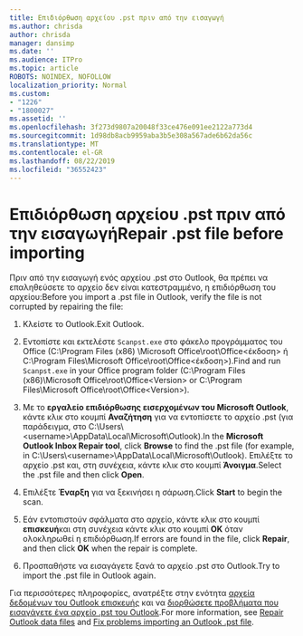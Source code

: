 ```yaml
---
title: Επιδιόρθωση αρχείου .pst πριν από την εισαγωγή
ms.author: chrisda
author: chrisda
manager: dansimp
ms.date: ''
ms.audience: ITPro
ms.topic: article
ROBOTS: NOINDEX, NOFOLLOW
localization_priority: Normal
ms.custom:
- "1226"
- "1800027"
ms.assetid: ''
ms.openlocfilehash: 3f273d9807a20048f33ce476e091ee2122a773d4
ms.sourcegitcommit: 1d98db8acb9959aba3b5e308a567ade6b62da56c
ms.translationtype: MT
ms.contentlocale: el-GR
ms.lasthandoff: 08/22/2019
ms.locfileid: "36552423"
---
```

# <a name="repair-pst-file-before-importing"></a><span data-ttu-id="1cfc9-102">Επιδιόρθωση αρχείου .pst πριν από την εισαγωγή</span><span class="sxs-lookup"><span data-stu-id="1cfc9-102">Repair .pst file before importing</span></span>

<span data-ttu-id="1cfc9-103">Πριν από την εισαγωγή ενός αρχείου .pst στο Outlook, θα πρέπει να επαληθεύσετε το αρχείο δεν είναι κατεστραμμένο, η επιδιόρθωση του αρχείου:</span><span class="sxs-lookup"><span data-stu-id="1cfc9-103">Before you import a .pst file in Outlook, verify the file is not corrupted by repairing the file:</span></span>

1. <span data-ttu-id="1cfc9-104">Κλείστε το Outlook.</span><span class="sxs-lookup"><span data-stu-id="1cfc9-104">Exit Outlook.</span></span>

2. <span data-ttu-id="1cfc9-105">Εντοπίστε και εκτελέστε `Scanpst.exe` στο φάκελο προγράμματος του Office (C:\Program Files (x86) \Microsoft Office\root\Office\<έκδοση\> ή C:\Program Files\Microsoft Office\root\Office\<έκδοση\>).</span><span class="sxs-lookup"><span data-stu-id="1cfc9-105">Find and run `Scanpst.exe` in your Office program folder (C:\Program Files (x86)\Microsoft Office\root\Office\<Version\> or C:\Program Files\Microsoft Office\root\Office\<Version\>).</span></span>

3. <span data-ttu-id="1cfc9-106">Με το **εργαλείο επιδιόρθωσης εισερχομένων του Microsoft Outlook**, κάντε κλικ στο κουμπί **Αναζήτηση** για να εντοπίσετε το αρχείο .pst (για παράδειγμα, στο C:\Users\\<username\>\AppData\Local\Microsoft\Outlook).</span><span class="sxs-lookup"><span data-stu-id="1cfc9-106">In the **Microsoft Outlook Inbox Repair tool**, click **Browse** to find the .pst file (for example, in C:\Users\\<username\>\AppData\Local\Microsoft\Outlook).</span></span> <span data-ttu-id="1cfc9-107">Επιλέξτε το αρχείο .pst και, στη συνέχεια, κάντε κλικ στο κουμπί **Άνοιγμα**.</span><span class="sxs-lookup"><span data-stu-id="1cfc9-107">Select the .pst file and then click **Open**.</span></span>

4. <span data-ttu-id="1cfc9-108">Επιλέξτε **Έναρξη** για να ξεκινήσει η σάρωση.</span><span class="sxs-lookup"><span data-stu-id="1cfc9-108">Click **Start** to begin the scan.</span></span>

5. <span data-ttu-id="1cfc9-109">Εάν εντοπιστούν σφάλματα στο αρχείο, κάντε κλικ στο κουμπί **επισκευή**και στη συνέχεια κάντε κλικ στο κουμπί **OK** όταν ολοκληρωθεί η επιδιόρθωση.</span><span class="sxs-lookup"><span data-stu-id="1cfc9-109">If errors are found in the file, click **Repair**, and then click **OK** when the repair is complete.</span></span>

6. <span data-ttu-id="1cfc9-110">Προσπαθήστε να εισαγάγετε ξανά το αρχείο .pst στο Outlook.</span><span class="sxs-lookup"><span data-stu-id="1cfc9-110">Try to import the .pst file in Outlook again.</span></span>

<span data-ttu-id="1cfc9-111">Για περισσότερες πληροφορίες, ανατρέξτε στην ενότητα [αρχεία δεδομένων του Outlook επισκευής](https://support.office.com/article/25663bc3-11ec-4412-86c4-60458afc5253) και να [διορθώσετε προβλήματα που εισαγάγετε ένα αρχείο .pst του Outlook](https://support.office.com/article/2d2e50dc-5c36-4ab2-ab50-f1be733b3d6e).</span><span class="sxs-lookup"><span data-stu-id="1cfc9-111">For more information, see [Repair Outlook data files](https://support.office.com/article/25663bc3-11ec-4412-86c4-60458afc5253) and [Fix problems importing an Outlook .pst file](https://support.office.com/article/2d2e50dc-5c36-4ab2-ab50-f1be733b3d6e).</span></span>
